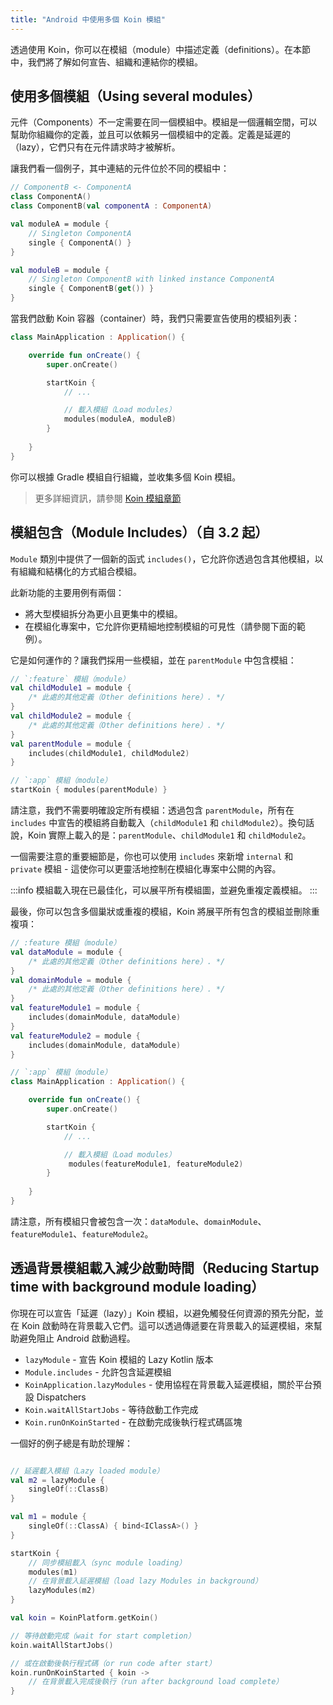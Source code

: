 ```yaml
---
title: "Android 中使用多個 Koin 模組"
---
```

透過使用 Koin，你可以在模組（module）中描述定義（definitions）。在本節中，我們將了解如何宣告、組織和連結你的模組。

## 使用多個模組（Using several modules）

元件（Components）不一定需要在同一個模組中。模組是一個邏輯空間，可以幫助你組織你的定義，並且可以依賴另一個模組中的定義。定義是延遲的（lazy），它們只有在元件請求時才被解析。

讓我們看一個例子，其中連結的元件位於不同的模組中：

```kotlin
// ComponentB <- ComponentA
class ComponentA()
class ComponentB(val componentA : ComponentA)

val moduleA = module {
    // Singleton ComponentA
    single { ComponentA() }
}

val moduleB = module {
    // Singleton ComponentB with linked instance ComponentA
    single { ComponentB(get()) }
}
```

當我們啟動 Koin 容器（container）時，我們只需要宣告使用的模組列表：

```kotlin
class MainApplication : Application() {

    override fun onCreate() {
        super.onCreate()

        startKoin {
            // ...

            // 載入模組（Load modules）
            modules(moduleA, moduleB)
        }
        
    }
}
```
你可以根據 Gradle 模組自行組織，並收集多個 Koin 模組。

> 更多詳細資訊，請參閱 [Koin 模組章節](/reference/koin-core/modules.md)

## 模組包含（Module Includes）（自 3.2 起）

`Module` 類別中提供了一個新的函式 `includes()`，它允許你透過包含其他模組，以有組織和結構化的方式組合模組。

此新功能的主要用例有兩個：

- 將大型模組拆分為更小且更集中的模組。
- 在模組化專案中，它允許你更精細地控制模組的可見性（請參閱下面的範例）。

它是如何運作的？讓我們採用一些模組，並在 `parentModule` 中包含模組：

```kotlin
// `:feature` 模組（module）
val childModule1 = module {
    /* 此處的其他定義（Other definitions here）. */
}
val childModule2 = module {
    /* 此處的其他定義（Other definitions here）. */
}
val parentModule = module {
    includes(childModule1, childModule2)
}

// `:app` 模組（module）
startKoin { modules(parentModule) }
```

請注意，我們不需要明確設定所有模組：透過包含 `parentModule`，所有在 `includes` 中宣告的模組將自動載入（`childModule1` 和 `childModule2`）。換句話說，Koin 實際上載入的是：`parentModule`、`childModule1` 和 `childModule2`。

一個需要注意的重要細節是，你也可以使用 `includes` 來新增 `internal` 和 `private` 模組 - 這使你可以更靈活地控制在模組化專案中公開的內容。

:::info
模組載入現在已最佳化，可以展平所有模組圖，並避免重複定義模組。
:::

最後，你可以包含多個巢狀或重複的模組，Koin 將展平所有包含的模組並刪除重複項：

```kotlin
// :feature 模組（module）
val dataModule = module {
    /* 此處的其他定義（Other definitions here）. */
}
val domainModule = module {
    /* 此處的其他定義（Other definitions here）. */
}
val featureModule1 = module {
    includes(domainModule, dataModule)
}
val featureModule2 = module {
    includes(domainModule, dataModule)
}
```

```kotlin
// `:app` 模組（module）
class MainApplication : Application() {

    override fun onCreate() {
        super.onCreate()

        startKoin {
            // ...

            // 載入模組（Load modules）
             modules(featureModule1, featureModule2)
        }
        
    }
}
```

請注意，所有模組只會被包含一次：`dataModule`、`domainModule`、`featureModule1`、`featureModule2`。

## 透過背景模組載入減少啟動時間（Reducing Startup time with background module loading）

你現在可以宣告「延遲（lazy）」Koin 模組，以避免觸發任何資源的預先分配，並在 Koin 啟動時在背景載入它們。這可以透過傳遞要在背景載入的延遲模組，來幫助避免阻止 Android 啟動過程。

- `lazyModule` - 宣告 Koin 模組的 Lazy Kotlin 版本
- `Module.includes` - 允許包含延遲模組
- `KoinApplication.lazyModules` - 使用協程在背景載入延遲模組，關於平台預設 Dispatchers
- `Koin.waitAllStartJobs` - 等待啟動工作完成
- `Koin.runOnKoinStarted` - 在啟動完成後執行程式碼區塊

一個好的例子總是有助於理解：

```kotlin

// 延遲載入模組（Lazy loaded module）
val m2 = lazyModule {
    singleOf(::ClassB)
}

val m1 = module {
    singleOf(::ClassA) { bind<IClassA>() }
}

startKoin {
    // 同步模組載入（sync module loading）
    modules(m1)
    // 在背景載入延遲模組（load lazy Modules in background）
    lazyModules(m2)
}

val koin = KoinPlatform.getKoin()

// 等待啟動完成（wait for start completion）
koin.waitAllStartJobs()

// 或在啟動後執行程式碼（or run code after start）
koin.runOnKoinStarted { koin ->
    // 在背景載入完成後執行（run after background load complete）
}
```